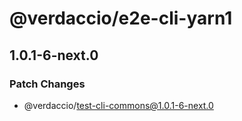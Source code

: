 # @verdaccio/e2e-cli-yarn1

## 1.0.1-6-next.0
### Patch Changes

  - @verdaccio/test-cli-commons@1.0.1-6-next.0
